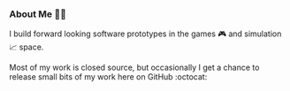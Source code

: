### About Me 🧑‍🚀

I build forward looking software prototypes in the games 🎮 and simulation 📈 space.

Most of my work is closed source, but occasionally I get a chance to release small bits of my work here on GitHub :octocat:
